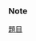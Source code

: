 ### Note
[題目](https://leetcode.com/problems/search-insert-position/?envType=study-plan&id=algorithm-i)